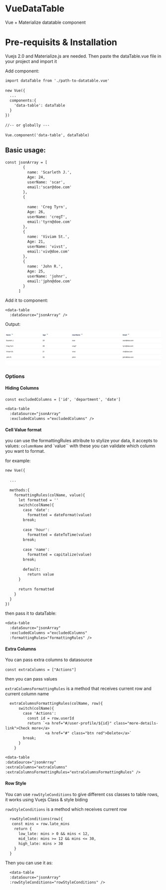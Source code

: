 # VueDataTable
Vue + Materialize datatable component

# Pre-requisits & Installation
Vuejs 2.0 and Materialize.js are needed. Then paste the dataTable.vue file in your project and import it

Add component:

```
import dataTable from './path-to-datatable.vue'

new Vue({
  ...
  components:{
    'data-table': dataTable
  }
})

//-- or globally ---

Vue.component('data-table', dataTable)

```

## Basic usage:
```
const jsonArray = [
        {
          name: 'Scarleth J.',
          Age: 24,
          userName: 'scar',
          email:'scar@doe.com'
        },
        {

          name: 'Creg Tyrn',
          Age: 26,
          userName: 'cregT',
          email:'tyrn@doe.com'
        },
        {
          name: 'Viviam St.',
          Age: 21,
          userName: 'vivst',
          email:'viv@doe.com'
        },
        {
          name: 'John R.',
          Age: 25,
          userName: 'johnr',
          email:'jphn@doe.com'
        }
      ]
```
Add it to component:

```
<data-table
  :dataSource="jsonArray" />
  ```

Output:

![](preview.png?raw=true)

###  Options

#### Hiding Columns

`const excludedColumns = ['id', 'department', 'date']`

```
<data-table
  :dataSource="jsonArray"
  :excludedColumns ="excludedColumns" />
  ```
#### Cell Value format

you can use the formattingRules attribute to stylize your data, it accepts to values: `columnName` and `value``
with these you can validate which column you want to format.

for example:
```
new Vue({

  ...

  methods:{
    formattingRules(colName, value){
      let formatted = ''
      switch(colName){
        case 'date':
          formatted = dateFormat(value)
        break;

        case 'hour':
          formatted = dateToTime(value)
        break;

        case 'name':
          formatted = capitalize(value)
        break;

        default:
          return value
      }

      return formatted
    }
  }
})
```

then pass it to dataTable:

```
<data-table
  :dataSource="jsonArray"
  :excludedColumns ="excludedColumns"
  :formattingRules="formattingRules" />
  ```

  #### Extra Columns

  You can pass extra columns to datasource

  `const extraColumns = ["Actions"]`

  then you can pass values

  `extraColumnsFormattingRules` is a method that receives current row and current column name

```
  extraColumnsFormattingRules(colName, row){
      switch(colName){
        case 'Actions':
          const id = row.userId
          return `<a href="#/user-profile/${id}" class="more-details-link">Check more</a>
                  <a href="#" class="btn red">Delete</a>`
        break;
      }
    }
  ```

  ```
  <data-table
  :dataSource="jsonArray"
  :extraColumns="extraColumns"
  :extraColumnsFormattingRules="extraColumnsFormattingRules" />
  ```

  #### Row Style
  You can use `rowStyleConditions` to give different css classes to table rows, it works using Vuejs Class & style biding

  `rowStyleConditions` is a method which receives current row

  ```
    rowStyleConditions(row){
     const mins = row.late_mins
      return {
        low_late: mins > 0 && mins < 12,
        mid_late: mins >= 12 && mins <= 30,
        high_late: mins > 30
      }
    }
  ```
  Then you can use it as:

  ```
    <data-table
    :dataSource="jsonArray"
    :rowStyleConditions="rowStyleConditions" />
  ```